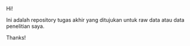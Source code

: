 Hi!

Ini adalah repository tugas akhir yang ditujukan untuk raw data atau data penelitian saya.

Thanks!
